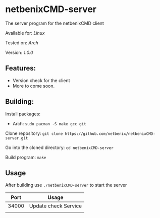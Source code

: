 # **netbenixCMD-server**

The server program for the netbenixCMD client

Available for: *Linux*

Tested on: *Arch*

Version: *1.0.0*

## Features:
- Version check for the client
- More to come soon.

## Building:
Install packages:

- Arch: ```sudo pacman -S make gcc git```

Clone repository: ```git clone https://github.com/netbenix/netbenixCMD-server.git```

Go into the cloned directory: ```cd netbenixCMD-server```

Build program: ```make```

## Usage
After building use ```./netbenixCMD-server``` to start the server

|Port   | Usage  | 
|---|---|
| 34000  | Update check Service  |
|   |   |
